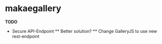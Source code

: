 # makaegallery

**TODO**
* Secure API-Endpoint
** Better solution?
** Change GalleryJS to use new rest-endpoint
